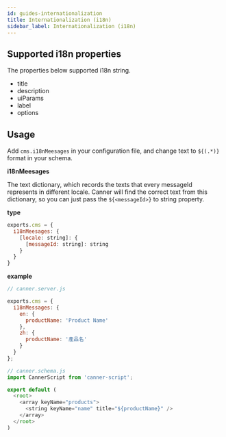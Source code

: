 ```yaml
---
id: guides-internationalization
title: Internationalization (i18n)
sidebar_label: Internationalization (i18n)
---
```



## Supported i18n properties

The properties below supported i18n string.

- title
- description
- uiParams
- label
- options

## Usage

Add `cms.i18nMeesages` in your configuration file, and change text to `${(.*)}` format in your schema.

**i18nMeesages**

The text dictionary, which records the texts that every messageId represents in different locale. Canner will find the correct text from this dictionary, so you can just pass the `${<messageId>}` to string property.

**type**
```js
exports.cms = {
  i18nMeesages: {
    [locale: string]: {
      [messageId: string]: string
    }
  }
}
```

**example**

```js
// canner.server.js

exports.cms = {
  i18nMessages: {
    en: {
      productName: 'Product Name'
    },
    zh: {
      productName: '產品名'
    }
  }
};

// canner.schema.js
import CannerScript from 'canner-script';

export default (
  <root>
    <array keyName="products">
      <string keyName="name" title="${productName}" />
    </array>
  </root>
)
```
